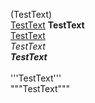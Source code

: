 (TestText)  
[TestText](Alt)
__TestText__  
[TestText]()  
*_TestText_*  
___TestText___  
<TestText>  
'''TestText'''  
"""TestText"""




